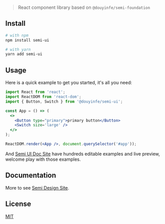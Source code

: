 > React component library based on `@douyinfe/semi-foundation`
## Install
```sh
# with npm
npm install semi-ui

# with yarn
yarn add semi-ui

```

## Usage

Here is a quick example to get you started, it's all you need:

```jsx
import React from 'react';
import ReactDOM from 'react-dom';
import { Button, Switch } from '@douyinfe/semi-ui';

const App = () => (
  <>
    <Button type="primary">primary button</Button>
    <Switch size='large' />
  </>
);

ReactDOM.render(<App />, document.querySelector('#app'));
```

And [Semi UI Doc Site](https://semi.design/en-US/) have hundreds editable examples and live preview, welcome play with those examples.

## Documentation

More to see [Semi Design Site](https://semi.design/en-US/).

## License

[MIT](LICENSE)
